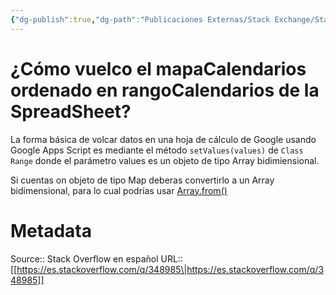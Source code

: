 ```yaml
---
{"dg-publish":true,"dg-path":"Publicaciones Externas/Stack Exchange/Stack Overflow en español/es.stackoverflow.com-348985.md","permalink":"/publicaciones-externas/stack-exchange/stack-overflow-en-espanol/es-stackoverflow-com-348985/","title":"¿Cómo vuelco el mapaCalendarios ordenado en rangoCalendarios de la SpreadSheet?","hide":true,"noteIcon":"\"0\"","created":"2024-04-03T12:49:10.627-06:00","updated":"2024-04-05T16:43:56.564-06:00"}
---
```


# ¿Cómo vuelco el mapaCalendarios ordenado en rangoCalendarios de la SpreadSheet?

La forma básica de volcar datos en una hoja de cálculo de Google usando Google Apps Script es mediante el método `setValues(values)` de `Class Range` donde el parámetro values es un objeto de tipo Array bidimiensional.

Si cuentas on objeto de tipo Map deberas convertirlo a un Array bidimensional, para lo cual podrías usar [Array.from()][1]


  [1]: https://developer.mozilla.org/es/docs/Web/JavaScript/Referencia/Objetos_globales/Array/from

# Metadata
Source:: Stack Overflow en español
URL:: [[https://es.stackoverflow.com/q/348985\|https://es.stackoverflow.com/q/348985]]


